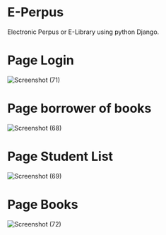 # E-Perpus

Electronic Perpus or E-Library using python Django.

# Page Login
![Screenshot (71)](https://github.com/Rahmn-Dev/E-Perpus/assets/66931894/5154337b-d180-43a5-8cd9-5962c4b32450)

# Page borrower of books
![Screenshot (68)](https://github.com/Rahmn-Dev/E-Perpus/assets/66931894/49902fb9-3d0c-4d46-9adc-76a58abd3eda)

# Page Student List
![Screenshot (69)](https://github.com/Rahmn-Dev/E-Perpus/assets/66931894/746092c1-7150-4e1e-bd56-91865bae9a83)

# Page Books
![Screenshot (72)](https://github.com/Rahmn-Dev/E-Perpus/assets/66931894/2d12357f-8eec-493f-b854-93eba556ff4f)
